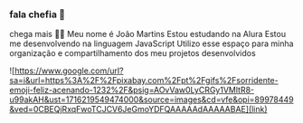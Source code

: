 ### fala chefia 👋
chega mais 💙💙
Meu nome é João Martins
Estou estudando na Alura
Estou me desenvolvendo na linguagem JavaScript
Utilizo esse espaço para minha organização e compartilhamento dos meu projetos desenvolvidos

![https://www.google.com/url?sa=i&url=https%3A%2F%2Fpixabay.com%2Fpt%2Fgifs%2Fsorridente-emoji-feliz-acenando-1232%2F&psig=AOvVaw0LyCRGy1VMltR8-u99akAH&ust=1716219549474000&source=images&cd=vfe&opi=89978449&ved=0CBEQjRxqFwoTCJCV6JeGmoYDFQAAAAAdAAAAABAE](link)
